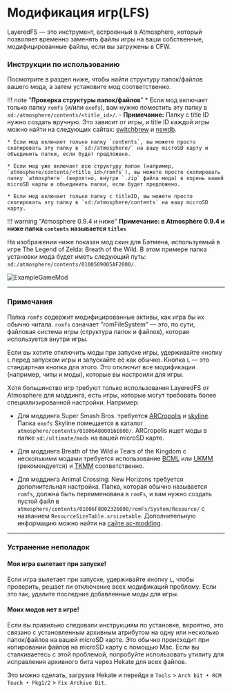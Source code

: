 # **Модификация игр(LFS)**


LayeredFS — это инструмент, встроенный в Atmosphere, который позволяет временно заменять файлы игры на ваши собственные, модифицированные файлы, если вы загружены в CFW.

### **Инструкции по использованию**

Посмотрите в раздел ниже, чтобы найти структуру папок/файлов вашего мода, а затем установите мод соответственно.

!!! note "**Проверка структуры папок/файлов**"
    * Если мод включает только папку `romfs` (и/или `exefs`), вам нужно поместить эту папку в `sd:/atmosphere/contents/<title_id>/`.
        - **Примечание:** Папку с title ID нужно создать вручную. Это зависит от игры, и title ID каждой игры можно найти на следующих сайтах: [switchbrew](https://switchbrew.org/wiki/Title_list/Games) и [nswdb](https://nswdb.com/).

    * Если мод включает только папку `contents`, вы можете просто скопировать эту папку в `sd:/atmosphere/` на вашу microSD карту и объединить папки, если будет предложено.

    * Если мод уже включает всю структуру папок (например, `atmosphere/contents/<title_id>/romfs`), вы можете просто скопировать папку `atmosphere` (вероятно, внутри `.zip` файла мода) в корень вашей microSD карты и объединить папки, если будет предложено.

    * Если мод включает только папку с titleID, вы можете просто скопировать эту папку в `sd:/atmosphere/contents` на вашу microSD карту.

!!! warning "Atmosphere 0.9.4 и ниже"
    **Примечание: в Atmosphère 0.9.4 и ниже папка `contents` называется `titles`**

На изображении ниже показан мод скин для Бэтмена, используемый в игре The Legend of Zelda: Breath of the Wild. В этом примере папка установки мода будет иметь следующий путь: `sd:/atmosphere/contents/0100509005AF2000/`.


![ExampleGameMod](../extras/img/game_modding.jpg)


-----

### **Примечания**

Папка `romfs` содержит модифицированные активы, как игра бы их обычно читала. `romfs` означает "romFileSystem" — это, по сути, файловая система игры (структура папок и файлов), которая используется внутри игры.

Если вы хотите отключить моды при запуске игры, удерживайте кнопку `L` перед запуском игры и запускайте её как обычно. Кнопка `L` — это стандартная кнопка для этого. Это отключит все модификации (например, читы и моды), которые вы настроили для игры.

Хотя большинство игр требуют только использования LayeredFS от Atmosphere для моддинга, есть игры, которые могут требовать более специализированной настройки. Например:

* Для моддинга Super Smash Bros. требуется [ARCropolis](https://github.com/Raytwo/ARCropolis/releases) и [skyline](https://github.com/skyline-dev/skyline/releases). Папка `exefs` Skyline помещается в каталог `atmosphere/contents/01006A800016E000/`. ARCropolis ищет моды в папке `sd:/ultimate/mods` на вашей microSD карте.

* Для моддинга Breath of the Wild и Tears of the Kingdom с несколькими модами требуется использование [BCML](https://github.com/NiceneNerd/BCML) или [UKMM](https://github.com/NiceneNerd/UKMM/releases) (рекомендуется) и [TKMM](https://github.com/TKMM-Team/Tkmm/releases) соответственно.

* Для моддинга Animal Crossing: New Horizons требуется дополнительная настройка. Папка, которая обычно называется `romfs`, должна быть переименована в `romFs`, и вам нужно создать пустой файл в `atmosphere/contents/01006F8002326000/romFs/System/Resource/` с названием `ResourceSizeTable.srsizetable`. Дополнительную информацию можно найти на [сайте ac-modding](https://ac-modding.com/ACNH/mods.html).


-----

### **Устранение неполадок**

#### **Моя игра вылетает при запуске!**
Если игра вылетает при запуске, удерживайте кнопку `L`, чтобы проверить, решает ли отключение всех модификаций проблему. Если это так, удалите последние добавленные моды для игры.

#### **Моих модов нет в игре!**
Если вы правильно следовали инструкциям по установке, вероятно, это связано с установленным архивным атрибутом на одну или несколько папок/файлов на вашей microSD карте. Это обычно происходит при копировании файлов на microSD карту с помощью Mac. Если вы сталкиваетесь с этой проблемой, попробуйте использовать утилиту для исправления архивного бита через Hekate для всех файлов.

Это можно сделать, загрузив Hekate и перейдя в `Tools` > `Arch bit • RCM Touch • Pkg1/2` > `Fix Archive Bit`.

